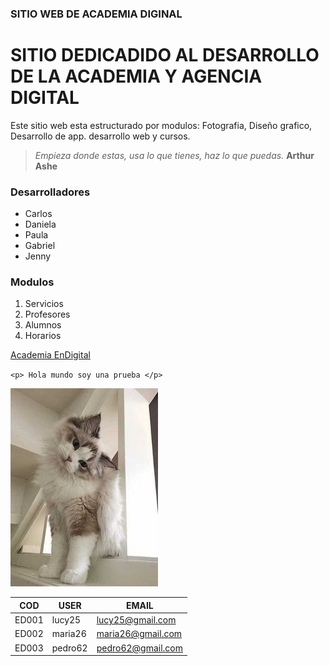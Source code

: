 ### SITIO WEB DE ACADEMIA DIGINAL
# SITIO DEDICADIDO AL DESARROLLO DE LA ACADEMIA Y AGENCIA DIGITAL

Este sitio web esta estructurado por modulos: Fotografia, Diseño grafico, Desarrollo de app. desarrollo web y cursos.

> *Empieza donde estas, usa lo que tienes, haz lo que puedas.* **Arthur Ashe**

### Desarrolladores
* Carlos
* Daniela
* Paula
* Gabriel
* Jenny
### Modulos
1. Servicios
1. Profesores
1. Alumnos
1. Horarios


[Academia EnDigital](https://www.taylorswift.com)

`<p> Hola mundo soy una prueba </p>`

![gato](assets/images/3fe53bc24db632727043e2f87c0f03e4.jpg)


| COD | USER | EMAIL |
|-----|------|-------|
| ED001 | lucy25 | lucy25@gmail.com |
|ED002 | maria26 | maria26@gmail.com |
|ED003 | pedro62 | pedro62@gmail.com |